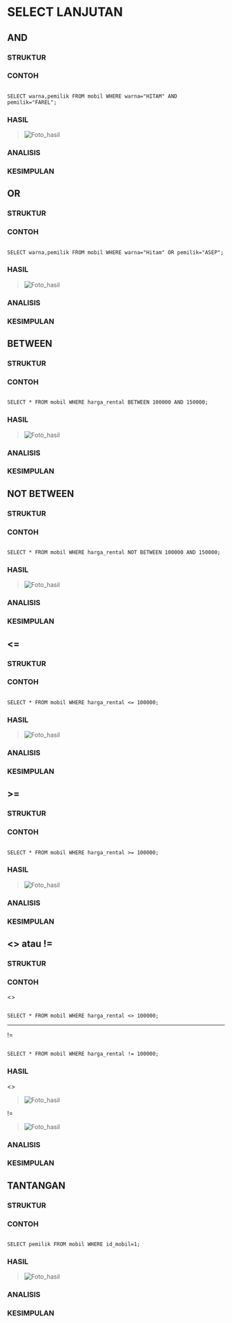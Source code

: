



# SELECT LANJUTAN


## AND


### STRUKTUR



### CONTOH


```MySQL

SELECT warna,pemilik FROM mobil WHERE warna="HITAM" AND pemilik="FAREL";

```



### HASIL


>![Foto_hasil](Asetss/IMG-28.jpg)





### ANALISIS







### KESIMPULAN







## OR


### STRUKTUR



### CONTOH



```MySQL

SELECT warna,pemilik FROM mobil WHERE warna="Hitam" OR pemilik="ASEP";

```




### HASIL



>![Foto_hasil](Asetss/IMG-29.jpg)




### ANALISIS






### KESIMPULAN








## BETWEEN


### STRUKTUR





### CONTOH



```MySQL

SELECT * FROM mobil WHERE harga_rental BETWEEN 100000 AND 150000;

```



### HASIL



>![Foto_hasil](Asetss/IMG-30.jpg)




### ANALISIS






### KESIMPULAN







## NOT BETWEEN


### STRUKTUR





### CONTOH



```MySQL

SELECT * FROM mobil WHERE harga_rental NOT BETWEEN 100000 AND 150000;

```




### HASIL



>![Foto_hasil](Asetss/IMG-33.jpg)






### ANALISIS







### KESIMPULAN









## <=



### STRUKTUR


### CONTOH



```MySQL

SELECT * FROM mobil WHERE harga_rental <= 100000;

```



### HASIL



>![Foto_hasil](Asetss/IMG-35.jpg)




### ANALISIS







### KESIMPULAN










## >=



### STRUKTUR


### CONTOH



```MySQL

SELECT * FROM mobil WHERE harga_rental >= 100000;

```




### HASIL


>![Foto_hasil](Asetss/IMG-31.jpg)




### ANALISIS








### KESIMPULAN





## <> atau !=



### STRUKTUR


### CONTOH


<>

```MySQL

SELECT * FROM mobil WHERE harga_rental <> 100000;

```


---


!=

```MySQL

SELECT * FROM mobil WHERE harga_rental != 100000;

```





### HASIL



<>

>![Foto_hasil](Asetss/IMG-32.jpg)


!=


>![Foto_hasil](Asetss/IMG-34.jpg)





### ANALISIS






### KESIMPULAN






## TANTANGAN



### STRUKTUR







### CONTOH


```MySQL

SELECT pemilik FROM mobil WHERE id_mobil=1;

```

### HASIL


>![Foto_hasil](Asetss/IMG-27.jpg)





### ANALISIS





### KESIMPULAN









